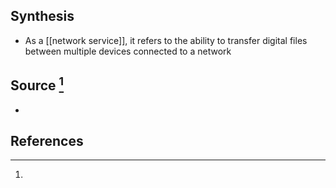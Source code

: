 ## Synthesis
- As a [[network service]], it refers to the ability to transfer digital files between multiple devices connected to a network
## Source [^1]
- 
## References

[^1]: